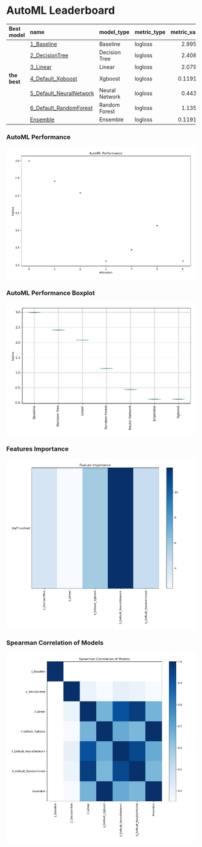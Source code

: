 # AutoML Leaderboard

| Best model   | name                                                         | model_type     | metric_type   |   metric_value |   train_time |
|:-------------|:-------------------------------------------------------------|:---------------|:--------------|---------------:|-------------:|
|              | [1_Baseline](1_Baseline/README.md)                           | Baseline       | logloss       |       2.99573  |         1.63 |
|              | [2_DecisionTree](2_DecisionTree/README.md)                   | Decision Tree  | logloss       |       2.40824  |        11.56 |
|              | [3_Linear](3_Linear/README.md)                               | Linear         | logloss       |       2.07926  |         8.95 |
| **the best** | [4_Default_Xgboost](4_Default_Xgboost/README.md)             | Xgboost        | logloss       |       0.119113 |        43.99 |
|              | [5_Default_NeuralNetwork](5_Default_NeuralNetwork/README.md) | Neural Network | logloss       |       0.44374  |         6.68 |
|              | [6_Default_RandomForest](6_Default_RandomForest/README.md)   | Random Forest  | logloss       |       1.13552  |         9.76 |
|              | [Ensemble](Ensemble/README.md)                               | Ensemble       | logloss       |       0.119113 |         0.35 |

### AutoML Performance
![AutoML Performance](ldb_performance.png)

### AutoML Performance Boxplot
![AutoML Performance Boxplot](ldb_performance_boxplot.png)

### Features Importance
![features importance across models](features_heatmap.png)



### Spearman Correlation of Models
![models spearman correlation](correlation_heatmap.png)

